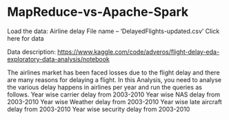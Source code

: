# MapReduce-vs-Apache-Spark
Load the data: Airline delay
File name – ‘DelayedFlights-updated.csv’ Click here for data

Data description: https://www.kaggle.com/code/adveros/flight-delay-eda-exploratory-data-analysis/notebook

The airlines market has been faced losses due to the flight delay and there are many reasons for delaying a flight. In this Analysis, you need to analyse the various delay happens in airlines per year and run the queries as follows.
Year wise carrier delay from 2003-2010
Year wise NAS delay from 2003-2010
Year wise Weather delay from 2003-2010
Year wise late aircraft delay from 2003-2010
Year wise security delay from 2003-2010
